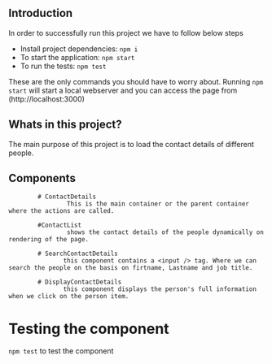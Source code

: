 ## Introduction

In order to successfully run this project we have to follow below steps

* Install project dependencies: `npm i`
* To start the application: `npm start`
* To run the tests: `npm test`

These are the only commands you should have to worry about. Running `npm start` will start a local webserver and you can access the page from (http://localhost:3000)

## Whats in this project?

The main purpose of this project is to load the contact details of different people.

## Components

            # ContactDetails
                    This is the main container or the parent container where the actions are called.

            #ContactList
                    shows the contact details of the people dynamically on rendering of the page.

            # SearchContactDetails
                   this component contains a <input /> tag. Where we can search the people on the basis on firtname, Lastname and job title.

            # DisplayContactDetails
                   this component displays the person's full information when we click on the person item.



# Testing the component

  `npm test` to test the component

        
      
      